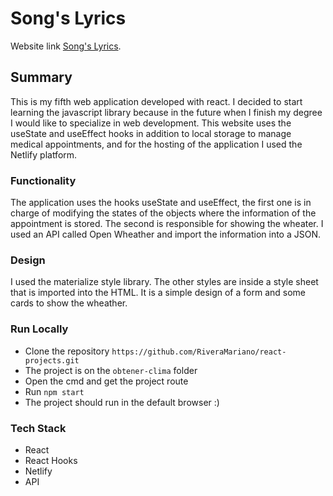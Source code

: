 # Song's Lyrics

Website link [Song's Lyrics](https://letras-canciones-mrivera.netlify.app/).

## Summary

This is my fifth web application developed with react. I decided to start learning the javascript library because in the future when I finish my degree I would like to specialize in web development. This website uses the useState and useEffect hooks in addition to local storage to manage medical appointments, and for the hosting of the application I used the Netlify platform.

### Functionality

The application uses the hooks useState and useEffect, the first one is in charge of modifying the states of the objects where the information of the appointment is stored. The second is responsible for showing the wheater. I used an API called Open Wheather and import the information into a JSON.

### Design

I used the materialize style library. The other styles are inside a style sheet that is imported into the HTML. It is a simple design of a form and some cards to show the wheather.

### Run Locally

- Clone the repository `https://github.com/RiveraMariano/react-projects.git`
- The project is on the `obtener-clima` folder
- Open the cmd and get the project route
- Run `npm start`
- The project should run in the default browser :)

### Tech Stack

- React
- React Hooks
- Netlify
- API